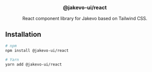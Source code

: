 <h3 align="center">
  @jakevo-ui/react
</h3>

<p align="center">
  React component library for Jakevo based on Tailwind CSS.
</p>

## Installation

```sh
# npm
npm install @jakevo-ui/react

# Yarn
yarn add @jakevo-ui/react
```
